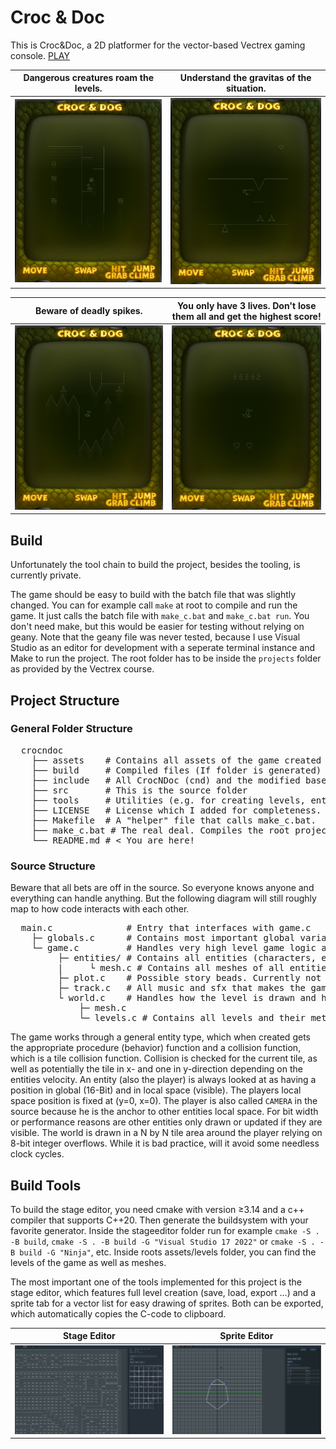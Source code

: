 # Croc & Doc
This is Croc&Doc, a 2D platformer for the vector-based Vectrex gaming console. [PLAY](https://drsnuggles.github.io/jsvecx/?rom=http://eitidaten.fh-pforzheim.de%2Fdaten%2Fmitarbeiter%2Fjohannsen%2Fvectrex_2025%2Fdownload%2Fcroc_n_doc.zip)

Dangerous creatures roam the levels.    | Understand the gravitas of the situation.
:--------------------------------------:|:-----------------------------------------:
![](assets/images/jump.png?raw=true "") | ![](assets/images/gravity.png?raw=true "")

| Beware of deadly spikes. | You only have 3 lives. Don't lose them all and get the highest score!
:-------------------------:|:-------------------------:
![](assets/images/water.png?raw=true "") | ![](assets/images/lives.png?raw=true "")

## Build
Unfortunately the tool chain to build the project, besides the tooling, is currently private. 

The game should be easy to build with the batch file that was slightly changed. You can for example call `make` at root to compile 
and run the game. It just calls the batch file with `make_c.bat` and `make_c.bat run`. You don't need make, but this would be 
easier for testing without relying on geany. Note that the geany file was never tested, because I use Visual Studio as an editor 
for development with a seperate terminal instance and Make to run the project. The root folder has to be inside the `projects` 
folder as provided by the Vectrex course.

## Project Structure
### General Folder Structure
<pre>
  crocndoc
    ├── assets    # Contains all assets of the game created with the Level Editor, meaning all json files of entities line meshes in the game, as well as each level, overlay and manual.
    ├── build     # Compiled files (If folder is generated)
    ├── include   # All CrocNDoc (cnd) and the modified base library header files
    ├── src       # This is the source folder
    ├── tools     # Utilities (e.g. for creating levels, entities, tiles)
    ├── LICENSE   # License which I added for completeness. Doesn't really matter (WTFPL). 
    ├── Makefile  # A "helper" file that calls make_c.bat.
    ├── make_c.bat # The real deal. Compiles the root project and may be used to run it.
    └── README.md # < You are here!
</pre>

### Source Structure
Beware that all bets are off in the source. So everyone knows anyone and everything can handle anything.
But the following diagram will still roughly map to how code interacts with each other.
<pre>
  main.c              # Entry that interfaces with game.c
    ├─ globals.c      # Contains most important global variables
    └─ game.c         # Handles very high level game logic and connects everything.
         ├─ entities/ # Contains all entities (characters, enemies, props) and their update and draw logic
         |     └ mesh.c # Contains all meshes of all entities and more complex tiles.
         ├─ plot.c    # Possible story beads. Currently not working. Not clear yet if it makes it in the final product.
         ├─ track.c   # All music and sfx that makes the game not feel as empty.
         └ world.c    # Handles how the level is drawn and how entities interact with the world, as well as general book keeping of them.
             ├─ mesh.c 
             └─ levels.c # Contains all levels and their metadata (starting tile, entities, ...)
</pre>
The game works through a general entity type, which when created gets the appropriate procedure (behavior) function and a collision function, which 
is a tile collision function. Collision is checked for the current tile, as well as potentially the tile in x- and one in y-direction depending on 
the entities velocity. An entity (also the player) is always looked at as having a position in global (16-Bit) and in local space (visible). The 
players local space position is fixed at (y=0, x=0). The player is also called `CAMERA` in the source because he is the anchor to other entities 
local space. For bit width or performance reasons are other entities only drawn or updated if they are visible.
The world is drawn in a N by N tile area around the player relying on 8-bit integer overflows. While it is bad practice, will it avoid some needless 
clock cycles. 

## Build Tools
To build the stage editor, you need cmake with version ≥3.14 and a c++ compiler that supports C++20. Then 
generate the buildsystem with your favorite generator. Inside the stageeditor folder run for example
`cmake -S . -B build`,  `cmake -S . -B build -G "Visual Studio 17 2022"` or `cmake -S . -B build -G "Ninja"`, etc.
Inside roots assets/levels folder, you can find the levels of the game as well as meshes.

The most important one of the tools implemented for this project is the stage editor, which features full level creation (save, load, export ...) 
and a sprite tab for a vector list for easy drawing of sprites. Both can be exported, which automatically copies the C-code to clipboard.

 Stage Editor | Sprite Editor
 :-----------:|:-------------:
![](assets/images/stageeditor.png?raw=true "Stage Editor") | ![](assets/images/spriteeditor.png?raw=true "Sprite Editor")

